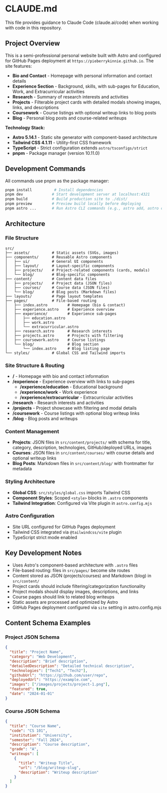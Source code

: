 # CLAUDE.md

This file provides guidance to Claude Code (claude.ai/code) when working with code in this repository.

## Project Overview

This is a semi-professional personal website built with Astro and configured for GitHub Pages deployment at `https://pieberrykinnie.github.io`. The site features:

- **Bio and Contact** - Homepage with personal information and contact details
- **Experience Section** - Background, skills, with sub-pages for Education, Work, and Extracurricular activities
- **Research** - Summary of research interests and activities
- **Projects** - Filterable project cards with detailed modals showing images, links, and descriptions
- **Coursework** - Course listings with optional writeup links to blog posts
- **Blog** - Personal blog posts and course-related writeups

**Technology Stack:**
- **Astro 5.14.1** - Static site generator with component-based architecture
- **Tailwind CSS 4.1.11** - Utility-first CSS framework
- **TypeScript** - Strict configuration extends `astro/tsconfigs/strict`
- **pnpm** - Package manager (version 10.11.0)

## Development Commands

All commands use pnpm as the package manager:

```bash
pnpm install          # Install dependencies
pnpm dev             # Start development server at localhost:4321
pnpm build           # Build production site to ./dist/
pnpm preview         # Preview build locally before deploying
pnpm astro ...       # Run Astro CLI commands (e.g., astro add, astro check)
```

## Architecture

### File Structure
```
src/
├── assets/          # Static assets (SVGs, images)
├── components/      # Reusable Astro components
│   ├── ui/          # General UI components
│   ├── layout/      # Layout-specific components
│   ├── projects/    # Project-related components (cards, modals)
│   └── blog/        # Blog-specific components
├── content/         # Content data files
│   ├── projects/    # Project data (JSON files)
│   ├── courses/     # Course data (JSON files)
│   └── blog/        # Blog posts (Markdown files)
├── layouts/         # Page layout templates
├── pages/           # File-based routing
│   ├── index.astro         # Homepage (bio & contact)
│   ├── experience.astro    # Experience overview
│   ├── experience/         # Experience sub-pages
│   │   ├── education.astro
│   │   ├── work.astro
│   │   └── extracurricular.astro
│   ├── research.astro      # Research interests
│   ├── projects.astro      # Projects with filtering
│   ├── coursework.astro    # Course listings
│   └── blog/               # Blog section
│       └── index.astro     # Blog listing page
└── styles/          # Global CSS and Tailwind imports
```

### Site Structure & Routing
- **/** - Homepage with bio and contact information
- **/experience** - Experience overview with links to sub-pages
  - **/experience/education** - Educational background
  - **/experience/work** - Work experience 
  - **/experience/extracurricular** - Extracurricular activities
- **/research** - Research interests and activities
- **/projects** - Project showcase with filtering and modal details
- **/coursework** - Course listings with optional blog writeup links
- **/blog** - Blog posts and writeups

### Content Management
- **Projects**: JSON files in `src/content/projects/` with schema for title, category, description, technologies, GitHub/deployed URLs, images
- **Courses**: JSON files in `src/content/courses/` with course details and optional writeup links
- **Blog Posts**: Markdown files in `src/content/blog/` with frontmatter for metadata

### Styling Architecture
- **Global CSS**: `src/styles/global.css` imports Tailwind CSS
- **Component Styles**: Scoped `<style>` blocks in `.astro` components
- **Tailwind Integration**: Configured via Vite plugin in `astro.config.mjs`

### Astro Configuration
- Site URL configured for GitHub Pages deployment
- Tailwind CSS integrated via `@tailwindcss/vite` plugin
- TypeScript strict mode enabled

## Key Development Notes

- Uses Astro's component-based architecture with `.astro` files
- File-based routing: files in `src/pages/` become site routes
- Content stored as JSON (projects/courses) and Markdown (blog) in `src/content/`
- Project cards should include filtering/categorization functionality
- Project modals should display images, descriptions, and links
- Course pages should link to related blog writeups
- Static assets are processed and optimized by Astro
- GitHub Pages deployment configured via `site` setting in astro.config.mjs

## Content Schema Examples

### Project JSON Schema
```json
{
  "title": "Project Name",
  "category": "Web Development",
  "description": "Brief description",
  "detailedDescription": "Detailed technical description",
  "technologies": ["Tech1", "Tech2"],
  "githubUrl": "https://github.com/user/repo",
  "deployedUrl": "https://example.com",
  "images": ["/images/projects/project-1.png"],
  "featured": true,
  "date": "2024-01-01"
}
```

### Course JSON Schema  
```json
{
  "title": "Course Name",
  "code": "CS 101", 
  "institution": "University",
  "semester": "Fall 2024",
  "description": "Course description",
  "grade": "A",
  "writeups": [
    {
      "title": "Writeup Title",
      "url": "/blog/writeup-slug",
      "description": "Writeup description"
    }
  ]
}
```